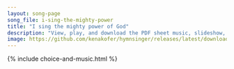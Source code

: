 ```yaml
---
layout: song-page
song_file: i-sing-the-mighty-power
title: "I sing the mighty power of God"
description: "View, play, and download the PDF sheet music, slideshow, and audio. Lyrics: I sing the mighty pow'r of God, that made the mountains rise, that spread the flowing seas abroad and built the lofty skies. I sing the wisdom that or... english theist 4part chords"
image: https://github.com/kenakofer/hymnsinger/releases/latest/download/i-sing-the-mighty-power-trad.png
---
```


{% include choice-and-music.html %}